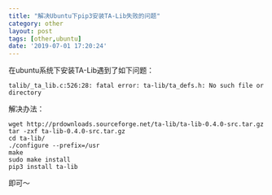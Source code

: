 ```yaml
---
title: "解决Ubuntu下pip3安装TA-Lib失败的问题"
category: other
layout: post
tags: [other,ubuntu]
date: '2019-07-01 17:20:24'
---
```

在ubuntu系统下安装TA-Lib遇到了如下问题：
```
talib/_ta_lib.c:526:28: fatal error: ta-lib/ta_defs.h: No such file or directory
```

解决办法：
```
wget http://prdownloads.sourceforge.net/ta-lib/ta-lib-0.4.0-src.tar.gz
tar -zxf ta-lib-0.4.0-src.tar.gz
cd ta-lib/
./configure --prefix=/usr
make
sudo make install
pip3 install ta-lib
```

即可～
